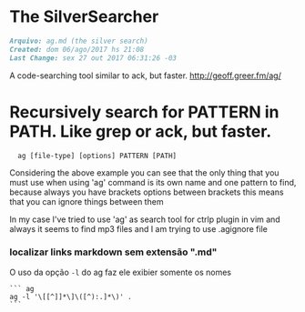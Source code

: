 # The SilverSearcher
``` markdown
Arquivo: ag.md (the silver search)
Created: dom 06/ago/2017 hs 21:08
Last Change: sex 27 out 2017 06:31:26 -03
```

A code-searching tool similar to ack, but faster. http://geoff.greer.fm/ag/

# Recursively search for PATTERN in PATH. Like grep or ack, but faster.

      ag [file-type] [options] PATTERN [PATH]

Considering the above example you can see that the only thing
that you must use when using 'ag' command is its own name and
one pattern to find, because always you have brackets options
between brackets this means that you can ignore things between
them

In my case I've tried to use 'ag' as search tool for ctrlp
plugin in vim and always it seems to find mp3 files and I am
trying to use .agignore file

### localizar links markdown sem extensão ".md"

O uso da opção `-l` do ag faz ele exibier somente os nomes

    ``` ag
    ag -l '\[[^]]*\]\([^):.]*\)' .
    ```
